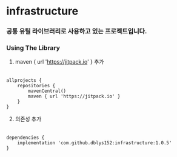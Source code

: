 # infrastructure

### 공통 유틸 라이브러리로 사용하고 있는 프로젝트입니다.

### Using The Library
1. maven { url 'https://jitpack.io' } 추가
######
    allprojects {
        repositories {
            mavenCentral()
            maven { url 'https://jitpack.io' }
        }
    }

2. 의존성 추가
######
    dependencies {
        implementation 'com.github.dblys152:infrastructure:1.0.5'
    }

